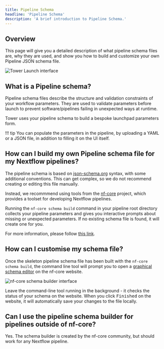 ```yaml
---
title: Pipeline Schema
headline: 'Pipeline Schema'
description: 'A brief introduction to Pipeline Schema.'
---
```


## Overview

This page will give you a detailed description of what pipeline schema files are, why they are used, and show you how to build and customize your own Pipeline JSON schema file.

![Tower Launch interface](_images/pipeline_schema_form.png)


## What is a Pipeline schema?

Pipeline schema files describe the structure and validation constraints of your workflow parameters. They are used to validate parameters before launch to prevent software/pipelines failing in unexpected ways at runtime.

Tower uses your pipeline schema to build a bespoke launchpad parameters form.

!!! tip
    You can populate the parameters in the pipeline, by uploading a YAML or a JSON file, in addition to filling it on the UI itself.


## How can I build my own Pipeline schema file for my Nextflow pipelines?

The pipeline schema is based on [json-schema.org](https://json-schema.org/) syntax, with some additional conventions. This can get complex, so we do not recommend creating or editing this file manually.

Instead, we recommmend using tools from the [nf-core](https://nf-co.re/) project, which provides a toolset for developing Nextflow pipelines.

Running the `nf-core schema build` command in your pipeline root directory collects your pipeline parameters and gives you interactive prompts about missing or unexpected parameters. If no existing schema file is found, it will create one for you.

For more information, please follow [this link](https://nf-co.re/tools/#build-a-pipeline-schema).


## How can I customise my schema file?

Once the skeleton pipeline schema file has been built with the `nf-core schema build`, the command line tool will prompt you to open a [graphical schema editor](https://nf-co.re/pipeline_schema_builder) on the nf-core website.

![nf-core schema builder interface](./_images/pipeline_schema_overview.png)

Leave the command-line tool running in the background - it checks the status of your schema on the website. When you click <kbd>Finished</kbd> on the website, it will automatically save your changes to the file locally.


## Can I use the pipeline schema builder for pipelines outside of nf-core?

Yes. The schema builder is created by the nf-core community, but should work for any Nextflow pipeline.
